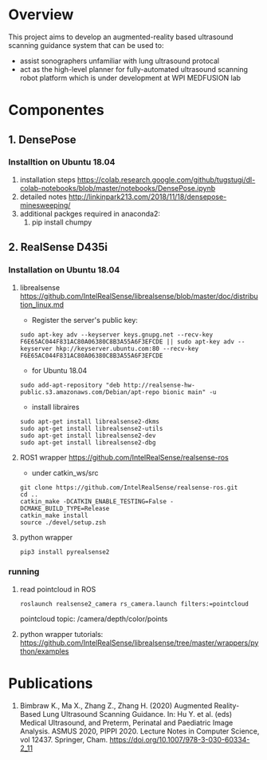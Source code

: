 # Overview
This project aims to develop an augmented-reality based ultrasound scanning guidance system that can be used to:
- assist sonographers unfamiliar with lung ultrasound protocal
- act as the high-level planner for fully-automated ultrasound scanning robot platform which is under development at WPI MEDFUSION lab

# Componentes

## 1. DensePose
### Installtion on Ubuntu 18.04
1. installation steps https://colab.research.google.com/github/tugstugi/dl-colab-notebooks/blob/master/notebooks/DensePose.ipynb
2. detailed notes http://linkinpark213.com/2018/11/18/densepose-minesweeping/
3. additional packges required in anaconda2:
    1. pip install chumpy

## 2. RealSense D435i
### Installation on Ubuntu 18.04
1. librealsense https://github.com/IntelRealSense/librealsense/blob/master/doc/distribution_linux.md
    - Register the server's public key:
    ``` shell
    sudo apt-key adv --keyserver keys.gnupg.net --recv-key F6E65AC044F831AC80A06380C8B3A55A6F3EFCDE || sudo apt-key adv --keyserver hkp://keyserver.ubuntu.com:80 --recv-key F6E65AC044F831AC80A06380C8B3A55A6F3EFCDE
    ```
    - for Ubuntu 18.04
    ``` shell
    sudo add-apt-repository "deb http://realsense-hw-public.s3.amazonaws.com/Debian/apt-repo bionic main" -u
    ```
    - install libraires
    ``` shell
    sudo apt-get install librealsense2-dkms
    sudo apt-get install librealsense2-utils
    sudo apt-get install librealsense2-dev
    sudo apt-get install librealsense2-dbg
    ```

2. ROS1 wrapper https://github.com/IntelRealSense/realsense-ros
    - under catkin_ws/src
    ```shell
    git clone https://github.com/IntelRealSense/realsense-ros.git
    cd ..
    catkin_make -DCATKIN_ENABLE_TESTING=False -DCMAKE_BUILD_TYPE=Release
    catkin_make install
    source ./devel/setup.zsh
    ```

3. python wrapper 
    ``` shell
    pip3 install pyrealsense2
    ```

### running
1. read pointcloud in ROS
    ``` shell
    roslaunch realsense2_camera rs_camera.launch filters:=pointcloud
    ```
    pointcloud topic: /camera/depth/color/points

2. python wrapper tutorials: https://github.com/IntelRealSense/librealsense/tree/master/wrappers/python/examples

# Publications
1. Bimbraw K., Ma X., Zhang Z., Zhang H. (2020) Augmented Reality-Based Lung Ultrasound Scanning Guidance. In: Hu Y. et al. (eds) Medical Ultrasound, and Preterm, Perinatal and Paediatric Image Analysis. ASMUS 2020, PIPPI 2020. Lecture Notes in Computer Science, vol 12437. Springer, Cham. https://doi.org/10.1007/978-3-030-60334-2_11

